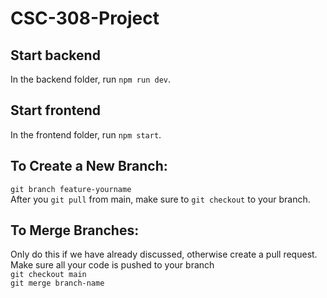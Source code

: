 # CSC-308-Project
## Start backend

In the backend folder, run `npm run dev`.

## Start frontend

In the frontend folder, run `npm start`.

## To Create a New Branch:
`git branch feature-yourname`\
After you `git pull` from main, make sure to `git checkout` to your branch. 

## To Merge Branches:
Only do this if we have already discussed, otherwise create a pull request.
Make sure all your code is pushed to your branch\
`git checkout main`\
`git merge branch-name`
